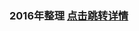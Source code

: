 ### 2016年整理 [点击跳转详情](http://leeeyou.xyz/2017/03/28/blog-2017-03-28-2016%E7%99%BE%E7%81%B5%E9%B8%9FV2-0%E7%89%88App%E5%BC%80%E5%8F%91%E8%BF%87%E7%A8%8B%E9%97%AE%E9%A2%98%E6%95%B4%E7%90%86/)
